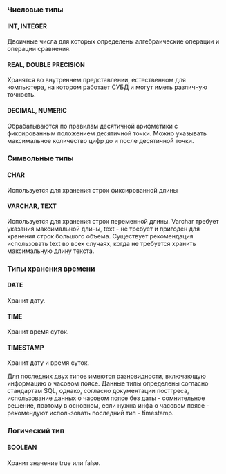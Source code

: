 ### **Числовые типы**
#### INT, INTEGER
Двоичные числа для которых определены алгебраические операции и операции сравнения. 
#### REAL, DOUBLE PRECISION
Хранятся во внутреннем представлении, естественном для компьютера, на котором работает СУБД и могут иметь различную точность. 
#### DECIMAL, NUMERIC
Обрабатываются по правилам десятичной арифметики с фиксированным положением десятичной точки. Можно указывать максимальное количество цифр до и после десятичной точки.

### **Символьные типы**
#### CHAR
Используется для хранения строк фиксированной длины
#### VARCHAR, TEXT
Используется для хранения строк переменной длины. Varchar требует указания максимальной длины, text - не требует и пригоден для хранения строк большого объема. 
Существует рекомендация использовать text во всех случаях, когда не требуется хранить максимальную длину текста. 

### **Типы хранения времени**
#### DATE
Хранит дату. 
#### TIME
Хранит время суток.
#### TIMESTAMP
Хранит дату и время суток. 

Для последних двух типов имеются разновидности, включающую информацию о часовом поясе. Данные типы определены согласно стандартам SQL, однако, согласно документации постгреса, использование данных о часовом поясе без даты - сомнительное решение, поэтому в основном, если нужна инфа о часовом поясе - рекомендуют использовать последний тип - timestamp. 

### **Логический тип**
#### BOOLEAN
Хранит значение true или false. 




